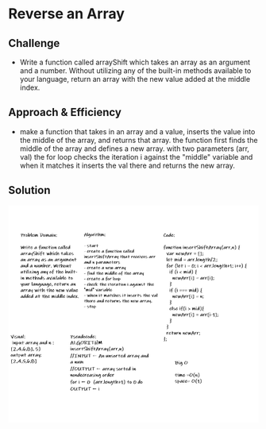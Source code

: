 # Reverse an Array
<!-- Short summary or background information -->


## Challenge
<!-- Description of the challenge -->
* Write a function called arrayShift which takes an array as an argument and a number. Without utilizing any of the built-in methods available to your language, return an array with the new value added at the middle index.
## Approach & Efficiency
<!-- What approach did you take? Why? What is the Big O space/time for this approach? -->
* make a function that takes in an array and a value, inserts the value into the middle of the array, and returns that array. the function first finds the middle of the array and defines a new array. with two parameters (arr, val) the for loop checks the iteration i against the "middle" variable and when it matches it inserts the val there and returns the new array.
## Solution
<!-- Embedded whiteboard image -->
![whiteboard-image](https://github.com/ahmadfrijat/data-structures-and-algorithms/blob/master/img/shift.png)
